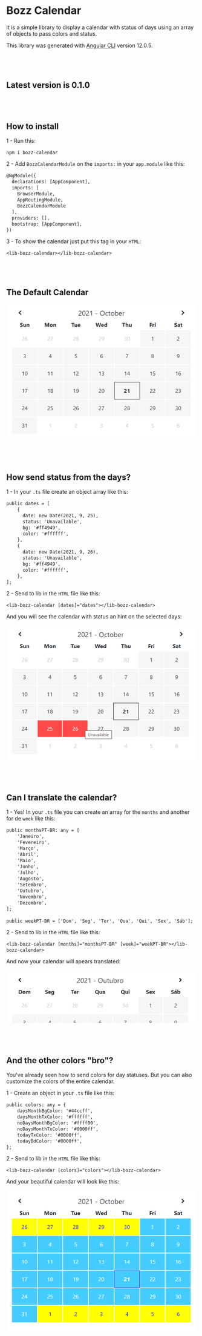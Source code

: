 # Bozz Calendar

It is a simple library to display a calendar with status of days using an array of objects to pass colors and status.

This library was generated with [Angular CLI](https://github.com/angular/angular-cli) version 12.0.5.

## &nbsp;

## Latest version is 0.1.0

## &nbsp;

## How to install

1 - Run this:

```
npm i bozz-calendar
```

2 - Add `BozzCalendarModule` on the `imports:` in your `app.module` like this:

```
@NgModule({
  declarations: [AppComponent],
  imports: [
    BrowserModule,
    AppRoutingModule,
    BozzCalendarModule
  ],
  providers: [],
  bootstrap: [AppComponent],
})
```

3 - To show the calendar just put this tag in your `HTML`:

```
<lib-bozz-calendar></lib-bozz-calendar>
```

## &nbsp;

## The Default Calendar

<p>
    <img src="./imgs/bozzcalendarDefault.png">
</p>

## &nbsp;

## How send status from the days?

1 - In your `.ts` file create an object array like this:

```
public dates = [
    {
      date: new Date(2021, 9, 25),
      status: 'Unavailable',
      bg: '#ff4949',
      color: '#ffffff',
    },
    {
      date: new Date(2021, 9, 26),
      status: 'Unavailable',
      bg: '#ff4949',
      color: '#ffffff',
    },
];
```

2 - Send to lib in the `HTML` file like this:

```
<lib-bozz-calendar [dates]="dates"></lib-bozz-calendar>
```

And you will see the calendar with status an hint on the selected days:

<p>
    <img src="./imgs/bozzcalendarStatus.png">
</p>

## &nbsp;

## Can I translate the calendar?

1 - Yes! In your `.ts` file you can create an array for the `months` and another for de `week` like this:

```
public monthsPT-BR: any = [
    'Janeiro',
    'Fevereiro',
    'Março',
    'Abril',
    'Maio',
    'Junho',
    'Julho',
    'Augosto',
    'Setembro',
    'Outubro',
    'Novembro',
    'Dezembro',
];

public weekPT-BR = ['Dom', 'Seg', 'Ter', 'Qua', 'Qui', 'Sex', 'Sáb'];
```

2 - Send to lib in the `HTML` file like this:

```
<lib-bozz-calendar [months]="monthsPT-BR" [week]="weekPT-BR"></lib-bozz-calendar>
```

And now your calendar will apears translated:

<p>
    <img src="./imgs/bozzcalendarTranslate.png">
</p>

## &nbsp;

## And the other colors "bro"?

You've already seen how to send colors for day statuses. But you can also customize the colors of the entire calendar.

1 - Create an object in your `.ts` file like this:

```
public colors: any = {
    daysMonthBgColor: '#44ccff',
    daysMonthTxColor: '#ffffff',
    noDaysMonthBgColor: '#ffff00',
    noDaysMonthTxColor: '#0000ff',
    todayTxColor: '#0000ff',
    todayBdColor: '#0000ff',
};
```

2 - Send to lib in the `HTML` file like this:

```
<lib-bozz-calendar [colors]="colors"></lib-bozz-calendar>
```

And your beautiful calendar will look like this:

<p>
    <img src="./imgs/bozzcalendarColors.png">
</p>
